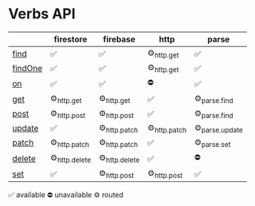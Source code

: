 # Verbs API

|                                                        | firestore               | firebase                | http                   | parse                    |
| ------------------------------------------------------ | ----------------------- | ----------------------- | ---------------------- | ------------------------ |
| [find](https://docs.reative.dev/core/verbs/find)       | ✅                       | ✅                       | ⚙<sub>http.get</sub>   | ✅                        |
| [findOne](https://docs.reative.dev/core/verbs/findOne) | ✅                       | ✅                       | ⚙<sub>http.get</sub>   | ✅                        |
| [on](https://docs.reative.dev/core/verbs/on)           | ✅                       | ✅                       | ⛔️                     | ✅                        |
| [get](https://docs.reative.dev/core/verbs/get)         | ⚙<sub>http.get</sub>    | ⚙<sub>http.get</sub>    | ✅                      | ⚙<sub>parse.find</sub>   |
| [post](https://docs.reative.dev/core/verbs/post)       | ⚙<sub>http.post</sub>   | ⚙<sub>http.post</sub>   | ✅                      | ⚙<sub>parse.find</sub>   |
| [update](https://docs.reative.dev/core/verbs/update)   | ✅                       | ⚙<sub>http.patch</sub>  | ⚙<sub>http.patch</sub> | ⚙<sub>parse.update</sub> |
| [patch](https://docs.reative.dev/core/verbs/patch)     | ⚙<sub>http.patch</sub>  | ⚙<sub>http.patch</sub>  | ✅                      | ⚙<sub>parse.set</sub>    |
| [delete](https://docs.reative.dev/core/verbs/delete)   | ⚙<sub>http.delete</sub> | ⚙<sub>http.delete</sub> | ✅                      | ⛔️                       |
| [set](https://docs.reative.dev/core/verbs/set)         | ✅                       | ⚙<sub>http.post</sub>   | ⚙<sub>http.post</sub>  | ✅                        |


✅ available ⛔️ unavailable ⚙ routed